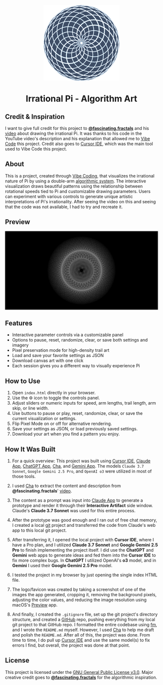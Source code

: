 <div align="center">
  <img width="250" src="./assets/images/logo.png">
</div>

<h1 align="center">Irrational Pi - Algorithm Art</h1>

## Credit & Inspiration

I want to give full credit for this project to **[@fascinating.fractals](https://www.youtube.com/@fascinating.fractals)** and his [video](https://www.youtube.com/shorts/aUDYWYqtAR4) about drawing the irrational Pi. It was thanks to his code in the YouTube video's description and his explanation that allowed me to [Vibe Code](https://en.wikipedia.org/wiki/Vibe_coding) this project. Credit also goes to [Cursor IDE](https://www.cursor.com/), which was the main tool used to Vibe Code this project.

## About

This is a project, created through [Vibe Coding](https://en.wikipedia.org/wiki/Vibe_coding), that visualizes the irrational nature of Pi by using a double-arm [algorithmic system](https://en.wikipedia.org/wiki/Algorithmic_art). The interactive visualization draws beautiful patterns using the relationship between rotational speeds tied to Pi and customizable drawing parameters. Users can experiment with various controls to generate unique artistic interpretations of Pi's irrationality. After seeing the video on this and seeing that the code was not available, I had to try and recreate it.

## Preview

<div align="center">
  <img src="./assets/images/pi_visualization_1747473685628.png">
</div>

## Features

- Interactive parameter controls via a customizable panel
- Options to pause, reset, randomize, clear, or save both settings and imagery
- Pixel preservation mode for high-density trail art
- Load and save your favorite settings as JSON
- Download canvas art with one click
- Each session gives you a different way to visually experience Pi

## How to Use

1. Open `index.html` directly in your browser.
2. Use the ⚙️ icon to toggle the controls panel.
3. Adjust sliders or numeric inputs for speed, arm lengths, trail length, arm skip, or line width.
4. Use buttons to pause or play, reset, randomize, clear, or save the current visualization or settings.
5. Flip Pixel Mode on or off for alternative rendering.
6. Save your settings as JSON, or load previously saved settings.
7. Download your art when you find a pattern you enjoy.

## How It Was Built

1. For a quick overview: This project was built using [Cursor IDE](https://www.cursor.com/), [Claude App](https://claude.ai/chats), [ChatGPT App](https://chat.openai.com/chat), [Cha](https://github.com/MehmetMHY/cha/), and [Gemini App](https://gemini.google.com/app). The models `Claude 3.7 Sonnet`, `Google Gemini 2.5 Pro`, and `OpenAI o3` were utilized in most of those tools.

2. I used [Cha](https://github.com/MehmetMHY/cha/) to extract the content and description from **@fascinating.fractals**' [video](https://www.youtube.com/shorts/aUDYWYqtAR4).

3. The content as a prompt was input into [Claude App](https://claude.ai/chats) to generate a prototype and render it through their **Interactive Artifact** side window. Claude's **Claude 3.7 Sonnet** was used for this entire process.

4. After the prototype was good enough and I ran out of free chat memory, I created a local [git](https://git-scm.com/) project and transferred the code from Claude's web app to this local git project.

5. After transferring it, I opened the local project with **Cursor IDE**, where I have a Pro plan, and I utilized **Claude 3.7 Sonnet** and **Google Gemini 2.5 Pro** to finish implementing the project itself. I did use the **ChatGPT** and **Gemini** web apps to generate ideas and fed them into the **Cursor IDE** to fix more complex bugs. In **ChatGPT** I utilized OpenAI's **o3** model, and in **Gemini** I used their **Google Gemini 2.5 Pro** model.

6. I tested the project in my browser by just opening the single index HTML file.

7. The logo/favicon was created by taking a screenshot of one of the images the app generated, cropping it, removing the background pixels, adjusting the color values, and reducing the image resolution using macOS's [Preview](<https://en.wikipedia.org/wiki/Preview_(macOS)>) app.

8. And finally, I created the `.gitignore` file, set up the git project's directory structure, and created a [GitHub](https://github.com/) repo, pushing everything from my local git project to that GitHub repo. I formatted the entire codebase using [fm](https://github.com/MehmetMHY/fm), and I wrote the `README.md` myself. However, I used [Cha](https://github.com/MehmetMHY/cha/) to help me draft and polish the `README.md`. After all of this, the project was done. From time to time, I do pull up [Cursor IDE](https://www.cursor.com/) and use the same model(s) to fix errors I find, but overall, the project was done at that point.

## License

This project is licensed under the [GNU General Public License v3.0](./LICENSE). Major creative credit goes to **[@fascinating.fractals](https://www.youtube.com/shorts/aUDYWYqtAR4)** for the algorithmic inspiration.
